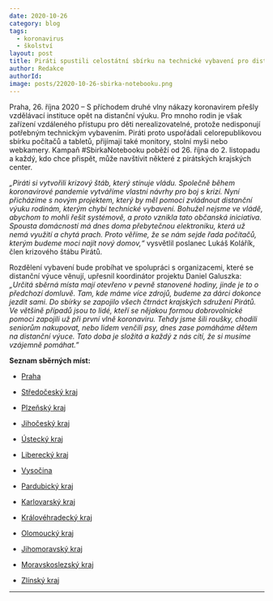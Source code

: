 ```yaml
---
date: 2020-10-26
category: blog
tags:
  - koronavirus
  - školství
layout: post
title: Piráti spustili celostátní sbírku na technické vybavení pro distanční výuku dětí
author: Redakce
authorId:  
image: posts/22020-10-26-sbirka-notebooku.png
---
```


Praha, 26. října 2020 – S příchodem druhé vlny nákazy koronavirem přešly vzdělávací instituce opět na distanční výuku. Pro mnoho rodin je však zařízení vzdáleného přístupu pro děti nerealizovatelné, protože nedisponují potřebným technickým vybavením. Piráti proto uspořádali celorepublikovou sbírku počítačů a tabletů, přijímají také monitory, stolní myši nebo webkamery. Kampaň #SbirkaNotebooku poběží od 26. října do 2. listopadu a každý, kdo chce přispět, může navštívit některé z pirátských krajských center.

*„Piráti si vytvořili krizový štáb, který stínuje vládu. Společně během koronavirové pandemie vytváříme vlastní návrhy pro boj s krizí. Nyní přicházíme s novým projektem, který by měl pomoci zvládnout distanční výuku rodinám, kterým chybí technické vybavení. Bohužel nejsme ve vládě, abychom to mohli řešit systémově, a proto vznikla tato občanská iniciativa. Spousta domácností má dnes doma přebytečnou elektroniku, která už nemá využití a chytá prach. Proto věříme, že se nám sejde řada počítačů, kterým budeme moci najít nový domov,“* vysvětlil poslanec Lukáš Kolářík, člen krizového štábu Pirátů.

Rozdělení vybavení bude probíhat ve spolupráci s organizacemi, které se distanční výuce věnují, upřesnil koordinátor projektu Daniel Galuszka: *„Určitá sběrná místa mají otevřeno v pevně stanovené hodiny, jinde je to o předchozí domluvě. Tam, kde máme více zdrojů, budeme za dárci dokonce jezdit sami. Do sbírky se zapojilo všech čtrnáct krajských sdružení Pirátů. Ve většině případů jsou to lidé, kteří se nějakou formou dobrovolnické pomoci zapojili už při první vlně koronaviru. Tehdy jsme šili roušky, chodili seniorům nakupovat, nebo lidem venčili psy, dnes zase pomáháme dětem na distanční výuce. Tato doba je složitá a každý z nás cítí, že si musíme vzájemně pomáhat.”* 

**Seznam sběrných míst:**

- [Praha](https://www.facebook.com/events/2741065092888088)

- [Středočeský kraj](https://www.facebook.com/events/770490720180636/)

- [Plzeňský kraj](https://www.facebook.com/events/397949738006702)

- [Jihočeský kraj](https://www.facebook.com/events/708298129778967/)

- [Ústecký kraj](https://www.facebook.com/events/2787225478157817)

- [Liberecký kraj](https://www.facebook.com/events/788622758650158)

- [Vysočina](https://www.facebook.com/events/717389635538939)

- [Pardubický kraj](https://www.facebook.com/events/975396696297476)

- [Karlovarský kraj](https://www.facebook.com/events/1157069901354022)

- [Královéhradecký kraj](https://upload.facebook.com/events/3339481952836749/)

- [Olomoucký kraj](https://www.facebook.com/events/349000022855042)

- [Jihomoravský kraj](https://www.facebook.com/events/2792615074316890)

- [Moravskoslezský kraj](https://www.facebook.com/events/689069661740614)

- [Zlínský kraj](https://www.facebook.com/events/431614994475959)

---

